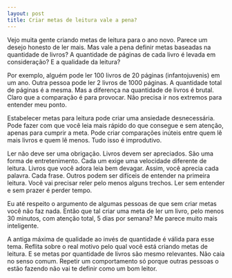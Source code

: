 ```yaml
---
layout: post
title: Criar metas de leitura vale a pena?
---
```


Vejo muita gente criando metas de leitura para o ano novo. Parece um desejo honesto de ler mais. Mas vale a pena definir metas baseadas na quantidade de livros? A quantidade de páginas de cada livro é levada em consideração? E a qualidade da leitura?

Por exemplo, alguém pode ler 100 livros de 20 páginas (infantojuvenis) em um ano. Outra pessoa pode ler 2 livros de 1000 páginas. A quantidade total de páginas é a mesma. Mas a diferença na quantidade de livros é brutal. Claro que a comparação é para provocar. Não precisa ir nos extremos para entender meu ponto.

Estabelecer metas para leitura pode criar uma ansiedade desnecessária. Pode fazer com que você leia mais rápido do que consegue e sem atenção, apenas para cumprir a meta. Pode criar comparações inúteis entre quem lê mais livros e quem lê menos. Tudo isso é improdutivo.

Ler não deve ser uma obrigação. Livros devem ser apreciados. São uma forma de entretenimento. Cada um exige uma velocidade diferente de leitura. Livros que você adora leia bem devagar. Assim, você aprecia cada palavra. Cada frase. Outros podem ser difíceis de entender na primeira leitura. Você vai precisar reler pelo menos alguns trechos. Ler sem entender e sem prazer é perder tempo.

Eu até respeito o argumento de algumas pessoas de que sem criar metas você não faz nada. Então que tal criar uma meta de ler um livro, pelo menos 30 minutos, com atenção total, 5 dias por semana? Me parece muito mais inteligente.

A antiga máxima de qualidade ao invés de quantidade é válida para esse tema. Reflita sobre o real motivo pelo qual você está criando metas de leitura. E se metas por quantidade de livros são mesmo relevantes. Não caia no senso comum. Repetir um comportamento só porque outras pessoas o estão fazendo não vai te definir como um bom leitor.